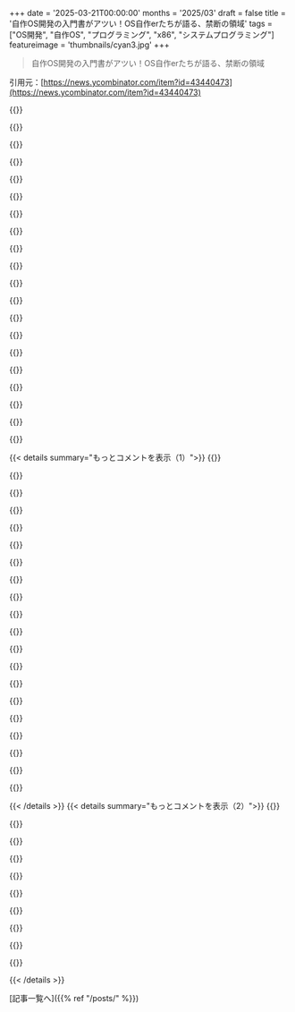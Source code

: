 +++
date = '2025-03-21T00:00:00'
months = '2025/03'
draft = false
title = '自作OS開発の入門書がアツい！OS自作erたちが語る、禁断の領域'
tags = ["OS開発", "自作OS", "プログラミング", "x86", "システムプログラミング"]
featureimage = 'thumbnails/cyan3.jpg'
+++

> 自作OS開発の入門書がアツい！OS自作erたちが語る、禁断の領域

引用元：[https://news.ycombinator.com/item?id=43440473](https://news.ycombinator.com/item?id=43440473)

{{<matomeQuote body="osdevマジ最高っしょ。最終的に何がしたいかわかんないけど、マジで何でも作れる感じがめっちゃクール。x86の基本的な割り込みとsyscallが動いた時、マジで全てが繋がった気がしたんだよね。syscallが動き出したら、マジで世界は自分のものだよ！趣味でOSいじるの超オススメ。Rustの勉強にもなったし、マジで予想以上だった。今ではRustもそれなりに使えるし、他の誰よりもdouble faultとかtriple faultを発生させられる自信あるわ。" userName="rocky_raccoon" createdAt="2025-03-22T04:41:27" color="#38d3d3">}}

{{<matomeQuote body="FPGAで自作CPUコア作って、その上でOS動かすってのはどう？（どこまでもOystersってことね）" userName="checker659" createdAt="2025-03-22T08:33:50" color="">}}

{{<matomeQuote body="Wirthもこれで楽しんでたみたいだよ: <br>http://www.projectoberon.net/" userName="Rochus" createdAt="2025-03-22T11:40:55" color="">}}

{{<matomeQuote body="本とか参考にした？なんかRustでOS実装する本があった気がする。" userName="endorphine" createdAt="2025-03-22T05:24:55" color="">}}

{{<matomeQuote body="https://os.phil-opp.com/ <br>これのこと？" userName="hedonhermdev" createdAt="2025-03-22T07:38:55" color="">}}

{{<matomeQuote body="他にもOS開発のチュートリアルがあるよ。Rustのやつもあるよ: <br>https://github.com/bobeff/programming-math-science?tab=readm..." userName="ibobev" createdAt="2025-03-22T06:18:09" color="">}}

{{<matomeQuote body="残念ながらこの本にはosdevチュートリアルによくある欠点がある。x86の細かい話ばっかりで、OS開発の話が少ない。x86の細かい話はOS開発じゃない。それは基本的なOSが扱うことのほんの一部分にすぎない。" userName="netbsdusers" createdAt="2025-03-22T02:59:19" color="">}}

{{<matomeQuote body="X86以外のものをターゲットにした趣味OSのリソースがもっとあれば最高だよね。一般的ではあるんだけど、ブートストラップとかデバイスの面倒なこととか、頭に入れる必要ないじゃん。386アセンブリを手で書くのはマジでイライラするし、分かりにくいし。RISCマイクロコントローラから始めるのがオススメ。カーネルを起動して、簡単なシリアル通信をするまでに必要な知識が少なくて済むし、命令セットリファレンスとかアセンブラマニュアルとか、必要な情報が全部書いてあるデータシートもあるし。ハードウェアハッキングも楽しいし、自分で周辺機器とか作れるし。" userName="dokyun" createdAt="2025-03-22T04:11:29" color="#785bff">}}

{{<matomeQuote body="こういうの？ <br>https://operating-system-in-1000-lines.vercel.app/en/" userName="qwerty59" createdAt="2025-03-22T04:44:20" color="">}}

{{<matomeQuote body="前の議論: <br>https://news.ycombinator.com/item?id=42631873" userName="homarp" createdAt="2025-03-22T08:12:26" color="">}}

{{<matomeQuote body="これ、マジでイケてるね。" userName="dokyun" createdAt="2025-03-22T06:43:47" color="">}}

{{<matomeQuote body="もしかして、これのことかな？<br>https://github.com/mit-pdos/xv6-riscv<br>昔のxv6はx86ベースで、もう公式にはメンテされてないんだよね。Xinuはどう？https://xinu.cs.purdue.edu BeagleBone(ARM)ポートがあるよ。" userName="anta40" createdAt="2025-03-22T06:05:53" color="#ff5c5c">}}

{{<matomeQuote body="出来合いのUnixをいじるのは、OSを趣味にするって考えには向かないと思うな。Unixの仕組みを勉強するなら最高だけど。もし自分で作ったシステムを実験したいなら、先入観なしで、デザインを丸ごとコピーしない方がいいよ。Unix系の趣味OSなんて腐るほどあるし、実験する立場からすると、Unixのエコシステムに縛られすぎちゃうんだよね。Plan 9/9frontの方がいいかも。Bell LabsがUnixを捨てたのは、もはや研究プラットフォームとして価値がなかったから。" userName="dokyun" createdAt="2025-03-22T06:55:04" color="#ff5c5c">}}

{{<matomeQuote body="なるほどね。DOS/Unixじゃないオープンソースの趣味OSもいくつか知ってるけど…残念ながらVisopsysとかKolibriみたいにx86だけなんだよね。<br>x86以外なら、http://wiki.osdev.org/Projects を探してみるといいかも。好みに合うものが見つかるかもしれないよ。" userName="anta40" createdAt="2025-03-22T09:15:19" color="">}}

{{<matomeQuote body="＞昔のxv6はx86ベースで、もう公式にはメンテされてないんだよね。<br>当然だよね。OS開発を教えるって目的に集中するためには、あのISAには対処しなきゃいけないレガシーなゴミとか醜い部分が多すぎるんだ。" userName="snvzz" createdAt="2025-03-23T11:45:42" color="#ff5c5c">}}

{{<matomeQuote body="例えばARMをどうやるかって話だけど：<br>1. まずx86でマルチタスクを動かす。ガイドがたくさんあるから。OSdevのコンセプトを学んで。<br>2. ARMARMを読む。何千ページもある技術資料だけど、ほとんど必要なことは書いてある。ARM osdevの良いリソースがないのは、環境が全然標準化されてないから。ARMチップは色んな場所で使われてるし、特定のボードをターゲットにすることが多いからね。" userName="junon" createdAt="2025-03-22T10:17:10" color="#ff33a1">}}

{{<matomeQuote body="確かにね。lexingとかparsingが言語開発ガイドの焦点になってるのと同じ理由だと思う。コンパイラのほんの一部なのにね。入り口としては理にかなってるし、ある時点からはほとんど自習になるからね。" userName="dist1ll" createdAt="2025-03-22T05:55:23" color="">}}

{{<matomeQuote body="みんなSICPを崇拝してるけど、今のコンピューティングアーキテクチャとはほとんど関係ないんだよね。x86はまだ入門には良い方法なのかもね。" userName="quotemstr" createdAt="2025-03-22T04:23:04" color="">}}

{{<matomeQuote body="問題はx86が言及されてることじゃないんだ。OSにはCPU上でコードを動かす以外にも色々あるってこと。<br>RPC、入力スタック、グラフィックススタック、ネットワークスタック、オーディオ、プロファイリング、telemetry、スケジューリング、UI toolkits、セキュリティ、サービス管理…色々あるよね。これらを学ぶには、他のOSのドキュメントとかソースコードを読む必要があるよ。" userName="charcircuit" createdAt="2025-03-22T05:10:27" color="#ff5733">}}

{{<matomeQuote body="現実世界のOSは間違いなく複雑だよね。でも初心者には、xv6で十分だと思うよ。<br>https://github.com/mit-pdos/xv6-public<br>コードベースは小さいし、ドキュメントも充実してるし、GCCをカスタムビルドしたり、dockerとか使わなくても簡単にビルドできるしね。" userName="anta40" createdAt="2025-03-22T06:00:35" color="#ff5733">}}

{{< details summary="もっとコメントを表示（1）">}}
{{<matomeQuote body="x86は今のコンピューティングアーキテクチャとはほとんど関係ないんだよね。あれはただのISAで、データフローに固有のパイプライン処理とかキャッシュの問題を解決する助けにはならないし。<br>学生にx86を勧めるなんてマジでサディスティックだと思うわ。適当でいいから、もっと扱いやすいISAを選んでやれよ(intel製じゃない1990年以降のやつとか)。" userName="nukem222" createdAt="2025-03-22T07:39:15" color="">}}

{{<matomeQuote body="x86マシンは安いしどこにでもあるから、ググったりネットで人に聞いたりして簡単に情報が得られるのが良いよね。<br>仮想マシンとかエミュレーターも充実してるし。<br>変な仕様は286で大体終わってるから、無視しても問題ないレベル。どうしても無視できない部分は初期化処理くらい。<br>アセンブラとかハードウェアプログラミングを段階的に学びたいなら、DOSBoxと80年代後半～90年代前半のIDE/デバッガーの組み合わせはマジでおすすめ。Turbo/Borland PascalとかC(++)にTurbo DebuggerとTurbo Assemblerを組み合わせるとか。実行環境もあるし、ハードウェアにも直接アクセスできるし(DOSは邪魔しない)、Pascal/Cからもアクセスできるし、インラインアセンブラも使えるし、外部アセンブリファイルも使える。ステップ実行とかブレークポイントもかなり使えるし。<br>Raspberry Piとかも良い選択肢だと思う。ARM以外のプラットフォームは無いかな。" userName="peterfirefly" createdAt="2025-03-22T09:35:34" color="#45d325">}}

{{<matomeQuote body="x86の細かい仕様は別に嫌じゃないな。実際に動くハードウェア上でOSを作ったり理解したりしたいなら、プロセッサとかハードウェアの細かい仕様は避けて通れないし、これはその一例として、どんな問題に遭遇してどう対処するかを示してるんだと思う。" userName="egl2020" createdAt="2025-03-22T19:37:25" color="">}}

{{<matomeQuote body="ほとんどのOSでは、プロセッサの細かい仕様を扱うコードなんてほんの一部なんだよね。移植性の高いロジックがほとんど。DOSとかWindows 9xみたいな特殊なOSは例外かもだけど。<br>チュートリアルを読むと、90%くらいの時間が他の部分に比べて面白くない領域の説明に費やされてる気がする。それって全然魅力的じゃないと思うんだよね。<br>趣味でOS作ってて、4つのアーキテクチャ(m68k、amd64、aarch64、riscv)に移植した経験から言わせてもらうとね。今はTCP/IPスタックに取り組んでるんだけど、これがマジで楽しいし、すでに多くのことを学べた。他にも、仮想メモリとかページ置換、非同期I/O機構の設計、IPCとか、それぞれの適切な同期処理とかも面白いよね(同期処理だけでも奥が深いし、安全なメモリ再利用みたいな革新的な技術も色々あるし)。人それぞれだろうけど、俺はx86の細かい仕様よりもこういうところに興味があるな。" userName="netbsdusers" createdAt="2025-03-23T08:16:54" color="#ff5733">}}

{{<matomeQuote body="この本がどんなOSについて書かれたものかよく知らないけど、x86のアーキテクチャ的な側面は、多くのx86 OSにとって「標準」と見なされてる部分が多いんじゃないかな。x86、MIPS、SH-2のコード密度は、軽量RISCプロセッサに比べて高いってよく聞くし。あるいは、OSの普遍的な側面を軽く触れて、x86固有の機能に焦点を当ててるのかも。" userName="initramfs" createdAt="2025-03-22T06:19:41" color="">}}

{{<matomeQuote body="wasmみたいなVMを使って、プレエンプションできる、マシンに依存しないユーザースペースOSを作ったら何か面白いこと学べるかな？" userName="01HNNWZ0MV43FF" createdAt="2025-03-22T03:55:22" color="">}}

{{<matomeQuote body="マジで、Xerox PARCの有名なOSは全部VMベースみたいなもんだったよ。<br>コンパイラがバイトコードを生成して、CPUはマイクロコードで動いてた。<br>だから最初のブートフェーズは、マイクロコードをCPUにロードして、それからSmalltalk、Interlisp-D、Mesa、Cedar環境を起動するって感じ。<br>Amiga OSの後継を目指したプロジェクトもあって、それもバイトコードベースでJITを使ってた。<br>＞https://news.ycombinator.com/item?id=9806607<br>Inferno with Limboもそうだし、wasmをdisVMの代わりにするとか。<br>AndroidのARTとかもそうだし。<br>ah、IBM i (旧AS/400)もカーネル上でJITを使うバイトコードベースだね。<br>UNIXだけじゃないってこと。" userName="pjmlp" createdAt="2025-03-22T07:55:45" color="#ff5c5c">}}

{{<matomeQuote body="https://github.com/rswier/swieros<br>は独自のVM(Cコンパイラ込み)を使ったクールなプロジェクトだよ。色々な機能があってびっくりした。" userName="PhilipRoman" createdAt="2025-03-22T07:37:32" color="">}}

{{<matomeQuote body="俺が一番好きなOSの本は(開発より仕組みについてだけど)Operating Systems: Three Easy Pieces。HTMLとPDFで無料公開されてるけど、印刷された本も売ってるよ。<br>https://pages.cs.wisc.edu/~remzi/OSTEP/" userName="xmprt" createdAt="2025-03-22T01:36:57" color="#38d3d3">}}

{{<matomeQuote body="一番良いのは、古典的な論文とか資料への参考文献が付いてるところ。" userName="checker659" createdAt="2025-03-22T08:35:44" color="">}}

{{<matomeQuote body="UWの教授で一番好きなRemziの授業だ！最高だったな～" userName="servercobra" createdAt="2025-03-22T02:14:27" color="#38d3d3">}}

{{<matomeQuote body="おすすめされて読んでみたらめっちゃ良かった！" userName="drudolph914" createdAt="2025-03-22T02:11:49" color="#ff5733">}}

{{<matomeQuote body="ありがとう！参考になるね！<br>10代の頃に作ったOSのソースコードがまだあればなぁ。MBRブートローダー作って、プロテクトモードに切り替えて、画面に文字表示して、キーボード入力できるようにしたんだよね。面白いからおすすめだよ。" userName="dlachausse" createdAt="2025-03-21T21:28:38" color="#ff5733">}}

{{<matomeQuote body="俺も昔、自分の“OS”（ほぼBran's Kernel Development Tutorial [1]のコピーだけど）作ったなー。システムのプログラミングとか裏で何が起こってるのか学ぶのにめっちゃ良い経験になった！<br>[1] http://www.osdever.net/bkerndev/Docs/gettingstarted.htm" userName="shpongled" createdAt="2025-03-21T23:51:49" color="#45d325">}}

{{<matomeQuote body="マジか！俺もだ。コードなくしちゃったけど。ベアメタルで起動するのはマジで楽しかった。この本に助けられたよ。<br>https://www.amazon.com/Developing-32-Bit-Operating-System-Cd..." userName="qingcharles" createdAt="2025-03-22T00:53:44" color="#785bff">}}

{{<matomeQuote body="みんなおすすめしてるけど、俺はProject Oberonが好き。2025年のコンピューティングには合わないかもしれないけど、メモリ安全なシステム言語で書かれた、ちっちゃいグラフィカルOSで、OS開発について学ぶのに十分な内容がある。<br>https://www.projectoberon.net/" userName="pjmlp" createdAt="2025-03-22T08:03:38" color="#ff33a1">}}

{{<matomeQuote body="OS開発といえば、ゲームで学ぶのも面白いよね。コンピューターの歴史を旅しながらOSを学べるゲームを作りたいと思ったことがある。プレイヤーはプロセススケジューラとか割り込みハンドラになって、最初はシングルCPUのシステムから始めて、SMPシステムに成長して、最終的にはマルチシステムの分散コンピューティングプラットフォームにたどり着くんだ。" userName="fragmede" createdAt="2025-03-21T22:26:54" color="#ff5c5c">}}

{{<matomeQuote body="核戦争前に壊れたビンテージコンピューターを修理するために部品を集めて、マニュアルを探してプログラムを書いてクエストを解決するFallout 3/4のmodを作ろうと思ってる。" userName="markus_zhang" createdAt="2025-03-21T23:08:37" color="#38d3d3">}}

{{<matomeQuote body="面白そうだね。アセンブリのゲームをデザインしようとしたけど、ただ「一般的なアルゴリズムをアセンブリ言語で実装する」みたいなのしか思いつかなくて。仮想ファームウェアからPCをブートストラップしてOSを書くっていうのはいいかも。" userName="SoothingSorbet" createdAt="2025-03-22T00:45:32" color="">}}

{{<matomeQuote body="＞…コンピューターの歴史を旅しながらOSを教える。プレイヤーはプロセススケジューラや割り込みハンドラーの役割を演じ、非常に限られたRAMを備えたシングルCPUシステムから開始…<br>Ben Eaterの似たようなやつ（ゲーム開発ではないけど）：<br>https://youtube.com/playlist?list=PLowKtXNTBypFbtuVMUVXNR0z1…" userName="ignoramous" createdAt="2025-03-22T09:57:37" color="#38d3d3">}}


{{< /details >}}
{{< details summary="もっとコメントを表示（2）">}}
{{<matomeQuote body="日本語のOS開発本で、グラフィカルな環境まで解説してるのが2冊あるんだよねー。英語訳がマジで欲しい。[0]はMikanOS、[1]は30日OSのこと。誰かが30日OSを英語に翻訳しようとしたけど、途中で終わっちゃったみたい。[0] https://github.com/uchan-nos/mikanos [1] https://github.com/kamaboko123/30daysOS [1] https://github.com/handmade-osdev/os-in-30-days Fusion以外でここまで詳しく解説してる英語の資料ってない気がする。" userName="vibrantrida" createdAt="2025-03-22T00:00:10" color="#ff33a1">}}

{{<matomeQuote body="Fusionの作者だよー。まだ開発諦めてないし、グラフィックサブシステムとかネットワークスタックもちゃんと作るつもり。今は効率的なゼロコピーIPCを実装しようとしてて、これができれば開発スピードも上がるはず。進捗はちゃんとドキュメントに書くから。" userName="khaledh" createdAt="2025-03-22T04:50:11" color="#45d325">}}

{{<matomeQuote body="Nimのchannelsでメッセージパッシングをしようとしてるの？俺の場合は、コピーを防ぐためにpointersを渡すようにしてるよ。ロックを使わないように、独立したメモリー領域に書き込むようにしてるけど、一般的なパターンじゃないよね。もし何か良いパターンを見つけたら教えてほしいな。" userName="warangal" createdAt="2025-03-22T09:27:16" color="">}}

{{<matomeQuote body="違うよー。Nimのchannelsは同じプロセス内のスレッド間通信用で、メッセージのディープコピーが発生するんだ。Fusionのchannelsはそれとは全然違う。カーネルオブジェクトで、syscallsを使ってcreate/open/send/recv/closeする。ゼロコピーを実現するために、channel heapはuserspaceに置く必要があるけど、カーネルが管理する。POSIXのshared memoryに似てるけど、メッセージパッシングの意味合いが強いかな。Fusionはシングルアドレス空間OSだから、tasks間でpointersを直接渡せるのが強み。保護はpage table mappingsで実現してるよ。" userName="khaledh" createdAt="2025-03-22T12:17:35" color="#ff33a1">}}

{{<matomeQuote body="詳しく説明してくれてありがとね！ゼロから作ってるから、機能のモデル化も自由にできるんだね。数ヶ月前にこのprojectをbookmarkしたけど、まだちゃんと理解できてなかったんだよね。ドキュメントがあるの知らなかったから、これから読んでみるよ！" userName="warangal" createdAt="2025-03-22T16:05:10" color="#ff5c5c">}}

{{<matomeQuote body="この本は良いよね。でもGitHubのissuesを見てほしいなー。直さないといけないところがいくつかあるんだよね。最後のcommitが10年前ってのが気になる。" userName="furkanonder" createdAt="2025-03-21T22:03:31" color="">}}

{{<matomeQuote body="activeなforkがあるよ: https://ordoflammae.github.io/littleosbook/" userName="roywashere" createdAt="2025-03-21T22:12:34" color="">}}

{{<matomeQuote body="2000年代のplanet-source-code.comを思い出すなー。たくさんの人がミニOSを書いて公開してたんだよね。C/C++とかAssemblyで書かれてて、Mingw32でコンパイルして、フロッピーディスクから起動してた。" userName="vishnuharidas" createdAt="2025-03-22T06:39:22" color="">}}

{{<matomeQuote body="リトルレッドOSブックのマニュアルはどこにあるんだ？ https://en.wikipedia.org/wiki/Kylin_(operating_system)" userName="initramfs" createdAt="2025-03-22T06:21:02" color="">}}

{{<matomeQuote body="「The Little…」シリーズってタイトル、ちょっと紛らわしいよね。" userName="zelphirkalt" createdAt="2025-03-22T02:05:51" color="">}}


{{< /details >}}


[記事一覧へ]({{% ref "/posts/" %}})
